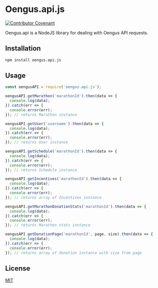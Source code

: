 # Oengus.api.js

[![Contributor Covenant](https://img.shields.io/david/axios/axios?label=axios&style=plastic)](https://www.npmjs.com/package/axios)

Oengus.api is a NodeJS library for dealing with Oengus API requests.

## Installation

```bash
npm install oengus.api.js
```

## Usage

```javascript
const oengusAPI = require('oengus.api.js');

oengusAPI.getMarathon('marathonId').then(data => {
  console.log(data);
}).catch(err => {
  console.error(err);
}); // returns Marathon instance

oengusAPI.getUser('username').then(data => {
  console.log(data);
}).catch(err => {
  console.error(err);
}); // returns User instance

oengusAPI.getSchedule('marathonId').then(data => {
  console.log(data);
}).catch(err => {
  console.error(err);
}); // returns Schedule instance

oengusAPI.getIncentives('marathonId').then(data => {
  console.log(data);
}).catch(err => {
  console.error(err);
}); // returns array of Incentives instance

oengusAPI.getMarathonDonationStats('marathonId').then(data => {
  console.log(data);
}).catch(err => {
  console.error(err);
}); // returns Marathon stats instance

oengusAPI.getDonationPage('marathonId', page, size).then(data => {
  console.log(data);
}).catch(err => {
  console.error(err);
}); // returns array of donation instance with size from page
```

## License
[MIT](https://choosealicense.com/licenses/mit/)